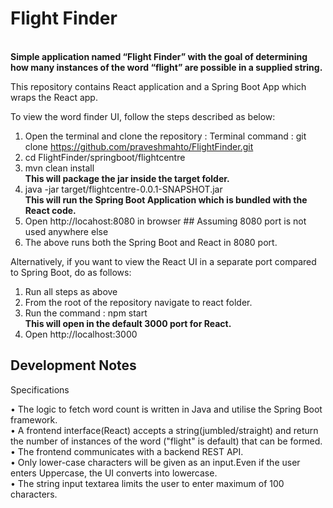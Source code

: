 # Flight Finder 
<br> **Simple application named “Flight Finder” with the goal of determining how many
instances of the word “flight” are possible in a supplied string.**

This repository contains React application and a Spring Boot App which wraps the React app.

To view the word finder UI, follow the steps described as below:
1) Open the terminal and clone the repository :
   Terminal command : git clone https://github.com/praveshmahto/FlightFinder.git
2) cd FlightFinder/springboot/flightcentre
3) mvn clean install
      <br>**This will package the jar inside the target folder.**
4) java -jar target/flightcentre-0.0.1-SNAPSHOT.jar 
      <br>**This will run the Spring Boot Application which is bundled with the React code.** 
5) Open http://locahost:8080 in browser  ## Assuming 8080 port is not used anywhere else
6) The above runs both the Spring Boot and React in 8080 port.

Alternatively, if you want to view the React UI in a separate port compared to Spring Boot, do as follows:
1) Run all steps as above
2) From the root of the repository navigate to react folder.
3) Run the command : npm start
   <br>**This will open in the default 3000 port for React.**
4) Open http://localhost:3000

## Development Notes ##
Specifications

• The logic to fetch word count is written in Java and utilise the Spring Boot framework. <br>
•  A frontend interface(React) accepts a string(jumbled/straight) and return the number of instances of the word
   ("flight" is default) that can be formed.<br>
• The frontend communicates with a backend REST API.<br>
• Only lower-case characters will be given as an input.Even if the user enters Uppercase, the UI converts into lowercase. <br>
• The string input textarea limits the user to enter maximum of 100 characters.<br>
   
   
